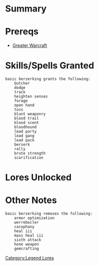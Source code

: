 # Summary

# Prereqs

-   [Greater Warcraft](Greater_Warcraft "wikilink")

# Skills/Spells Granted

`basic berzerking grants the following:`  
`    butcher`  
`    dodge`  
`    track`  
`    heighten senses`  
`    forage`  
`    open hand`  
`    toss`  
`    blunt weaponry`  
`    blood trail`  
`    blood scent`  
`    bloodhound`  
`    lead party`  
`    lead gang`  
`    lead pack`  
`    berserk`  
`    rally`  
`    brute strength`  
`    scarification`

# Lores Unlocked

# Other Notes

`basic berzerking removes the following:`  
`    armor optimization`  
`    werrebocler`  
`    cacophany`  
`    heal iii`  
`    mass heal iii`  
`    sixth attack`  
`    hone weapon`  
`    gemcrafting`

[Category:Legend Lores](Category:Legend_Lores "wikilink")
